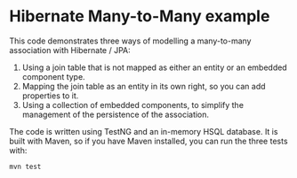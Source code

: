 Hibernate Many-to-Many example
==============================

This code demonstrates three ways of modelling a many-to-many association with Hibernate / JPA:

1. Using a join table that is not mapped as either an entity or an embedded component type.
2. Mapping the join table as an entity in its own right, so you can add properties to it.
3. Using a collection of embedded components, to simplify the management of the persistence of the association.

The code is written using TestNG and an in-memory HSQL database. It is built with Maven, so if you have Maven installed, you can run the three tests with:

    mvn test